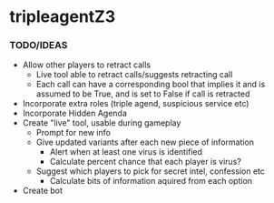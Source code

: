 # tripleagentZ3

### TODO/IDEAS
* Allow other players to retract calls
    * Live tool able to retract calls/suggests retracting call
    * Each call can have a corresponding bool that implies it and is assumed to be True, and is set to False if call is retracted
* Incorporate extra roles (triple agend, suspicious service etc)
* Incorporate Hidden Agenda
* Create "live" tool, usable during gameplay
    * Prompt for new info
    * Give updated variants after each new piece of information
         * Alert when at least one virus is identified
         * Calculate percent chance that each player is virus?
    * Suggest which players to pick for secret intel, confession etc
         * Calculate bits of information aquired from each option
* Create bot
